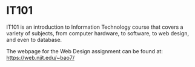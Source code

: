 # IT101
IT101 is an introduction to Information Technology course that covers a variety of subjects, from computer hardware, to software, to web design, and even to database.

The webpage for the Web Design assignment can be found at: https://web.njit.edu/~bao7/ 
